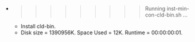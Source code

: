 * >>>>>>>>> Running inst-min-con-cld-bin.sh ...
  * Install cld-bin.
  * Disk size = 1390956K. Space Used = 12K. Runtime = 00:00:00:01.
